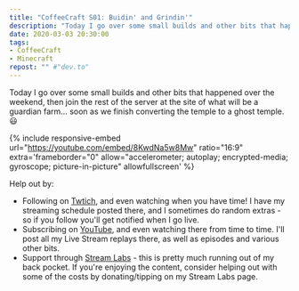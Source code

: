 ```yaml
---
title: "CoffeeCraft S01: Buidin' and Grindin'"
description: "Today I go over some small builds and other bits that happened over the weekend, then join the rest of the server at the site of what will be a guardian farm&hellip; soon as we finish converting the temple to a ghost temple. :smiley:"
date: 2020-03-03 20:30:00
tags:
- CoffeeCraft
- Minecraft
repost: "" #"dev.to"
---
```


Today I go over some small builds and other bits that happened over the weekend, then join the rest of the server at the site of what will be a guardian farm&hellip; soon as we finish converting the temple to a ghost temple. :smiley:
<!--more-->

{% include responsive-embed url="https://youtube.com/embed/8KwdNa5w8Mw" ratio="16:9" extra='frameborder="0" allow="accelerometer; autoplay; encrypted-media; gyroscope; picture-in-picture" allowfullscreen' %}

Help out by:
 * Following on [Twtich](https://twitch.tv/AnonJr_Live), and even watching when you have time! I have my streaming schedule posted there, and I sometimes do random extras - so if you follow you'll get notified when I go live.
 * Subscribing on [YouTube](http://www.youtube.com/channel/UCXafqhKHbkSUIrq0LAuu0tw), and even watching there from time to time. I'll post all my Live Stream replays there, as well as episodes and various other bits.
 * Support through [Stream Labs](https://streamlabs.com/anonjr_live) - this is pretty much running out of my back pocket. If you're enjoying the content, consider helping out with some of the costs by donating/tipping on my Stream Labs page.